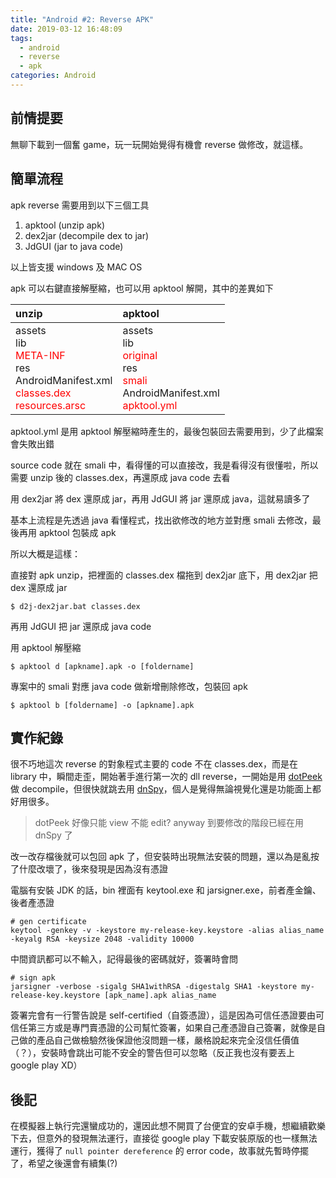 ```yaml
---
title: "Android #2: Reverse APK"
date: 2019-03-12 16:48:09
tags:
  - android
  - reverse
  - apk
categories: Android
---
```


## 前情提要

無聊下載到一個奮 game，玩一玩開始覺得有機會 reverse 做修改，就這樣。

<!--more-->

## 簡單流程

apk reverse 需要用到以下三個工具

1. apktool (unzip apk)
2. dex2jar (decompile dex to jar)
3. JdGUI (jar to java code)

以上皆支援 windows 及 MAC OS

apk 可以右鍵直接解壓縮，也可以用 apktool 解開，其中的差異如下

|unzip|apktool|
|:-|:-|
|assets<br>lib<br><font color="red">META-INF</font><br>res<br>AndroidManifest.xml<br><font color="red">classes.dex</font><br><font color="red">resources.arsc</font>|assets<br>lib<br><font color="red">original</font><br>res<br><font color="red">smali</font><br>AndroidManifest.xml<br><font color="red">apktool.yml</font>

apktool.yml 是用 apktool 解壓縮時產生的，最後包裝回去需要用到，少了此檔案會失敗出錯

source code 就在 smali 中，看得懂的可以直接改，我是看得沒有很懂啦，所以需要 unzip 後的 classes.dex，再還原成 java code 去看

用 dex2jar 將 dex 還原成 jar，再用 JdGUI 將 jar 還原成 java，這就易讀多了

基本上流程是先透過 java 看懂程式，找出欲修改的地方並對應 smali 去修改，最後再用 apktool 包裝成 apk

所以大概是這樣：

直接對 apk unzip，把裡面的 classes.dex 檔拖到 dex2jar 底下，用 dex2jar 把 dex 還原成 jar

```
$ d2j-dex2jar.bat classes.dex
```

再用 JdGUI 把 jar 還原成 java code

用 apktool 解壓縮

```
$ apktool d [apkname].apk -o [foldername]
```

專案中的 smali 對應 java code 做新增刪除修改，包裝回 apk

```
$ apktool b [foldername] -o [apkname].apk
```

## 實作紀錄

很不巧地這次 reverse 的對象程式主要的 code 不在 classes.dex，而是在 library 中，瞬間走歪，開始著手進行第一次的 dll reverse，一開始是用 [dotPeek](https://www.jetbrains.com/decompiler/) 做 decompile，但很快就跳去用 [dnSpy](https://github.com/0xd4d/dnSpy)，個人是覺得無論視覺化還是功能面上都好用很多。

> dotPeek 好像只能 view 不能 edit?
> anyway 到要修改的階段已經在用 dnSpy 了

改一改存檔後就可以包回 apk 了，但安裝時出現無法安裝的問題，還以為是亂按了什麼改壞了，後來發現是因為沒有憑證

電腦有安裝 JDK 的話，bin 裡面有 keytool.exe 和 jarsigner.exe，前者產金鑰、後者產憑證

```
# gen certificate
keytool -genkey -v -keystore my-release-key.keystore -alias alias_name -keyalg RSA -keysize 2048 -validity 10000
```

中間資訊都可以不輸入，記得最後的密碼就好，簽署時會問

```
# sign apk
jarsigner -verbose -sigalg SHA1withRSA -digestalg SHA1 -keystore my-release-key.keystore [apk_name].apk alias_name
```

簽署完會有一行警告說是 self-certified（自簽憑證），這是因為可信任憑證要由可信任第三方或是專門賣憑證的公司幫忙簽署，如果自己產憑證自己簽署，就像是自己做的產品自己做檢驗然後保證他沒問題一樣，嚴格說起來完全沒信任價值（？），安裝時會跳出可能不安全的警告但可以忽略（反正我也沒有要丟上 google play XD）

## 後記

在模擬器上執行完還蠻成功的，還因此想不開買了台便宜的安卓手機，想繼續歡樂下去，但意外的發現無法運行，直接從 google play 下載安裝原版的也一樣無法運行，獲得了 `null pointer dereference` 的 error code，故事就先暫時停擺了，希望之後還會有續集(?)
